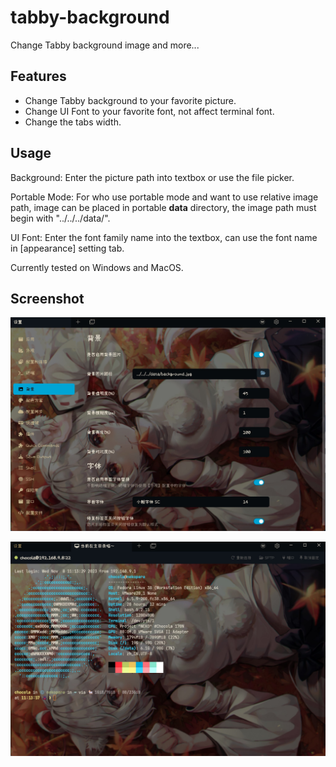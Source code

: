 # tabby-background

Change Tabby background image and more...

## Features

- Change Tabby background to your favorite picture.
- Change UI Font to your favorite font, not affect terminal font.
- Change the tabs width.

## Usage

Background: Enter the picture path into textbox or use the file picker.

Portable Mode: For who use portable mode and want to use relative image path, image can be placed in portable **data** directory, the image path must begin with "../../../data/".

UI Font: Enter the font family name into the textbox, can use the font name in [appearance] setting tab.

Currently tested on Windows and MacOS.

## Screenshot

![Alt text](screenshot1.jpg)

![Alt text](screenshot2.jpg)
